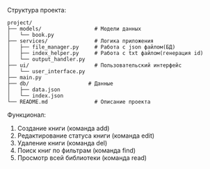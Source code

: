 Структура проекта:
```
project/
├── models/                 # Модели данных
│   └── book.py             
├── services/               # Логика приложения
│   ├── file_manager.py     # Работа с json файлом(БД)
│   ├── index_helper.py     # Работа с txt файлом(генерация id)
│   └── output_handler.py   
├── ui/                     # Пользовательский интерфейс
│   └── user_interface.py   
├── main.py                 
├── db/                   # Данные
│   ├── data.json          
│   └── index.json        
└── README.md               # Описание проекта

```


Функционал:
1. Создание книги (команда add)
2. Редактирование статуса книги (команда edit)
3. Удаление книги (команда del)
4. Поиск книг по фильтрам (команда find)
5. Просмотр всей библиотеки (команда read)

